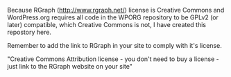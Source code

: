 Because RGraph (http://www.rgraph.net/) license is Creative Commons and WordPress.org requires all code in the WPORG repository to be GPLv2 (or
later) compatible, which Creative Commons is not, I have created this repostory here.

Remember to add the link to RGraph in your site to comply with it's license.

"Creative Commons Attribution license - you don't need to buy a license - just link to the RGraph website on your site"
